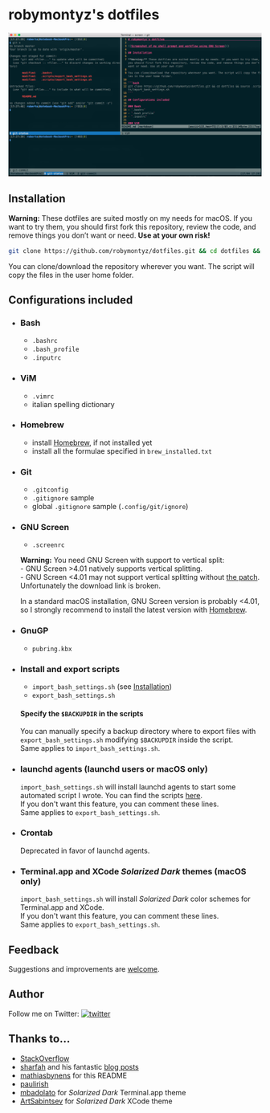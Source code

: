 # robymontyz's dotfiles

![Screenshot of my shell prompt and workflow using GNU Screen](workflow.png)

## Installation

**Warning:** These dotfiles are suited mostly on my needs for macOS. If you want to try them, you should first fork this repository, review the code, and remove things you don’t want or need. **Use at your own risk!**

```bash
git clone https://github.com/robymontyz/dotfiles.git && cd dotfiles && source .scripts/import_bash_settings.sh
```
You can clone/download the repository wherever you want. The script will copy the files in the user home folder.

## Configurations included

* ### Bash
	* `.bashrc`
	* `.bash_profile`
	* `.inputrc`

* ### ViM
	* `.vimrc`
	* italian spelling dictionary

* ### Homebrew
	* install [Homebrew](https://brew.sh), if not installed yet
	* install all the formulae specified in `brew_installed.txt`

* ### Git
	* `.gitconfig`
	* `.gitignore` sample
	* global `.gitignore` sample (`.config/git/ignore`)

* ### GNU Screen
	* `.screenrc`

	**Warning:** You need GNU Screen with support to vertical split:  
		- GNU Screen >4.01 natively supports vertical splitting.  
		- GNU Screen <4.01 may not support vertical splitting without [the patch](http://fungi.yuggoth.org/vsp4s/). Unfortunately the download link is broken.

	In a standard macOS installation, GNU Screen version is probably <4.01, so I strongly recommend to install the latest version with [Homebrew](https://brew.sh).

* ### GnuGP
	* `pubring.kbx`

* ### Install and export scripts
	* `import_bash_settings.sh` (see [Installation](#installation))
	* `export_bash_settings.sh`

	#### Specify the `$BACKUPDIR` in the scripts
	You can manually specify a backup directory where to export files with `export_bash_settings.sh` modifying `$BACKUPDIR` inside the script.  
	Same applies to `import_bash_settings.sh`.

* ### launchd agents (launchd users or macOS only)
	`import_bash_settings.sh` will install launchd agents to start some automated script I wrote. You can find the scripts [here](https://github.com/robymontyz).  
	If you don't want this feature, you can comment these lines.  
	Same applies to `export_bash_settings.sh`.

* ### Crontab
	Deprecated in favor of launchd agents.

* ### Terminal.app and XCode *Solarized Dark* themes (macOS only)
	`import_bash_settings.sh` will install *Solarized Dark* color schemes for Terminal.app and XCode.  
	If you don't want this feature, you can comment these lines.  
	Same applies to `export_bash_settings.sh`.

## Feedback

Suggestions and improvements are [welcome](https://github.com/robymontyz/dotfiles/issues).

## Author

 Follow me on Twitter: [![twitter](https://img.shields.io/twitter/follow/espadrine.svg?style=social&label=@robymontyz)](https://twitter.com/robymontyz)

## Thanks to…

* [StackOverflow](https://stackoverflow.com)
* [sharfah](https://github.com/sharfah/dotfiles) and his fantastic [blog posts](http://fahdshariff.blogspot.it/2011/03/my-bash-profile-part-i.html)
* [mathiasbynens](https://github.com/mathiasbynens/dotfiles) for this README
* [paulirish](https://github.com/paulirish/dotfiles)
* [mbadolato](https://github.com/mbadolato/iTerm2-Color-Schemes) for *Solarized Dark* Terminal.app theme
* [ArtSabintsev](https://github.com/ArtSabintsev/Solarized-Dark-for-Xcode) for *Solarized Dark* XCode theme

